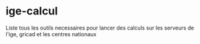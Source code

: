 # ige-calcul
Liste tous les outils necessaires pour lancer des calculs sur les serveurs de l'ige, gricad et les centres nationaux
